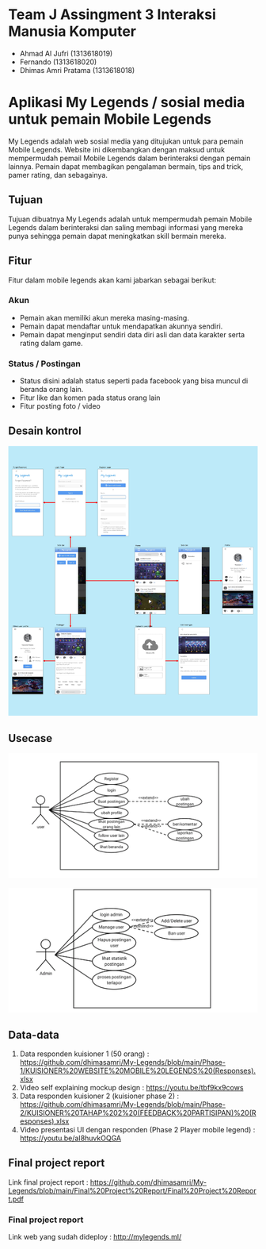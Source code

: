 # Team J Assingment 3 Interaksi Manusia Komputer

- Ahmad Al Jufri (1313618019)
- Fernando (1313618020)
- Dhimas Amri Pratama (1313618018)

# Aplikasi My Legends / sosial media untuk pemain Mobile Legends

My Legends adalah web sosial media yang ditujukan untuk para pemain Mobile Legends. Website ini dikembangkan dengan maksud untuk mempermudah pemail Mobile Legends dalam berinteraksi dengan pemain lainnya. Pemain dapat membagikan pengalaman bermain, tips and trick, pamer rating, dan sebagainya.

## Tujuan

Tujuan dibuatnya My Legends adalah untuk mempermudah pemain Mobile Legends dalam berinteraksi dan saling membagi informasi yang mereka punya sehingga pemain dapat meningkatkan skill bermain mereka.

## Fitur

Fitur dalam mobile legends akan kami jabarkan sebagai berikut:

### Akun

- Pemain akan memiliki akun mereka masing-masing. 
- Pemain dapat mendaftar untuk mendapatkan akunnya sendiri. 
- Pemain dapat menginput sendiri data diri asli dan data karakter serta rating dalam game.

### Status / Postingan

- Status disini adalah status seperti pada facebook yang bisa muncul di beranda orang lain.
- Fitur like dan komen pada status orang lain
- Fitur posting foto / video

## Desain kontrol

<p align="center">
  <img src="Phase-1/Diagram/Control design.png">
</p>

## Usecase

<p align="center">
  <img src="Phase-1/Diagram/usecase1.png">
  &nbsp &nbsp
  <img src="Phase-1/Diagram/usecase2.png">
</p>

## Data-data

1. Data responden kuisioner 1 (50 orang) : https://github.com/dhimasamri/My-Legends/blob/main/Phase-1/KUISIONER%20WEBSITE%20MOBILE%20LEGENDS%20(Responses).xlsx
2. Video self explaining mockup design : https://youtu.be/tbf9kx9cows
3. Data responden kuisioner 2 (kuisioner phase 2) : https://github.com/dhimasamri/My-Legends/blob/main/Phase-2/KUISIONER%20TAHAP%202%20(FEEDBACK%20PARTISIPAN)%20(Responses).xlsx
4. Video presentasi UI dengan responden (Phase 2 Player mobile legend) : https://youtu.be/aI8huvkOQGA

## Final project report

Link final project report : https://github.com/dhimasamri/My-Legends/blob/main/Final%20Project%20Report/Final%20Project%20Report.pdf

### Final project report 
Link web yang sudah dideploy : http://mylegends.ml/
